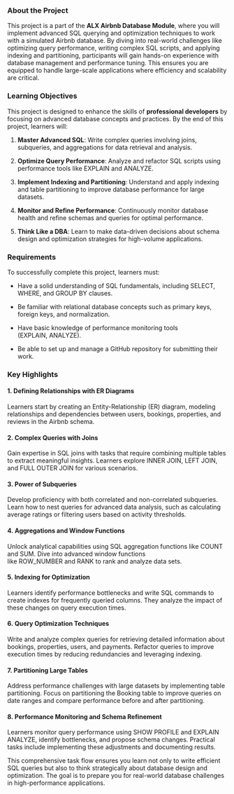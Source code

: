 ### About the Project

This project is a part of the **ALX Airbnb Database Module**, where you will implement advanced SQL querying and optimization techniques to work with a simulated Airbnb database. By diving into real-world challenges like optimizing query performance, writing complex SQL scripts, and applying indexing and partitioning, participants will gain hands-on experience with database management and performance tuning. This ensures you are equipped to handle large-scale applications where efficiency and scalability are critical.

### Learning Objectives

This project is designed to enhance the skills of **professional developers** by focusing on advanced database concepts and practices. By the end of this project, learners will:

1.  **Master Advanced SQL**: Write complex queries involving joins, subqueries, and aggregations for data retrieval and analysis.
    
2.  **Optimize Query Performance**: Analyze and refactor SQL scripts using performance tools like EXPLAIN and ANALYZE.
    
3.  **Implement Indexing and Partitioning**: Understand and apply indexing and table partitioning to improve database performance for large datasets.
    
4.  **Monitor and Refine Performance**: Continuously monitor database health and refine schemas and queries for optimal performance.
    
5.  **Think Like a DBA**: Learn to make data-driven decisions about schema design and optimization strategies for high-volume applications.
    

### Requirements

To successfully complete this project, learners must:

*   Have a solid understanding of SQL fundamentals, including SELECT, WHERE, and GROUP BY clauses.
    
*   Be familiar with relational database concepts such as primary keys, foreign keys, and normalization.
    
*   Have basic knowledge of performance monitoring tools (EXPLAIN, ANALYZE).
    
*   Be able to set up and manage a GitHub repository for submitting their work.
    

### Key Highlights

#### 1. **Defining Relationships with ER Diagrams**

Learners start by creating an Entity-Relationship (ER) diagram, modeling relationships and dependencies between users, bookings, properties, and reviews in the Airbnb schema.

#### 2. **Complex Queries with Joins**

Gain expertise in SQL joins with tasks that require combining multiple tables to extract meaningful insights. Learners explore INNER JOIN, LEFT JOIN, and FULL OUTER JOIN for various scenarios.

#### 3. **Power of Subqueries**

Develop proficiency with both correlated and non-correlated subqueries. Learn how to nest queries for advanced data analysis, such as calculating average ratings or filtering users based on activity thresholds.

#### 4. **Aggregations and Window Functions**

Unlock analytical capabilities using SQL aggregation functions like COUNT and SUM. Dive into advanced window functions like ROW\_NUMBER and RANK to rank and analyze data sets.

#### 5. **Indexing for Optimization**

Learners identify performance bottlenecks and write SQL commands to create indexes for frequently queried columns. They analyze the impact of these changes on query execution times.

#### 6. **Query Optimization Techniques**

Write and analyze complex queries for retrieving detailed information about bookings, properties, users, and payments. Refactor queries to improve execution times by reducing redundancies and leveraging indexing.

#### 7. **Partitioning Large Tables**

Address performance challenges with large datasets by implementing table partitioning. Focus on partitioning the Booking table to improve queries on date ranges and compare performance before and after partitioning.

#### 8. **Performance Monitoring and Schema Refinement**

Learners monitor query performance using SHOW PROFILE and EXPLAIN ANALYZE, identify bottlenecks, and propose schema changes. Practical tasks include implementing these adjustments and documenting results.

This comprehensive task flow ensures you learn not only to write efficient SQL queries but also to think strategically about database design and optimization. The goal is to prepare you for real-world database challenges in high-performance applications.